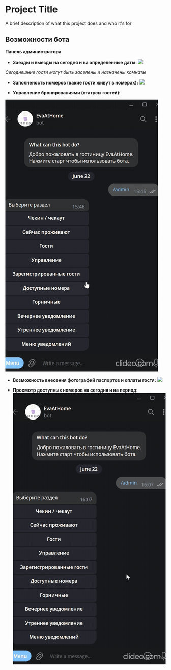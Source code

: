 
# Project Title

A brief description of what this project does and who it's for

## Возможности бота

**Панель администратора**

* **Заезды и выезды на сегодня и на определенные даты:**
![](https://github.com/Aimurat1/Hotel_PMS_Telegram_Bot/blob/main/demo/gifs/checkin_checkout.gif)

*Сегодняшние гости могут быть заселены и назначены комнаты*

* **Заполненость номеров (какие гости живут в номерах):**
![](https://github.com/Aimurat1/Hotel_PMS_Telegram_Bot/blob/main/demo/gifs/room_occupation.gif)

* **Управление бронированиями (статусы гостей):**

![](https://github.com/Aimurat1/Hotel_PMS_Telegram_Bot/blob/main/demo/gifs/guest_manage.gif)

* **Возможность внесения фотографий паспортов и оплаты гостя:**
![](https://github.com/Aimurat1/Hotel_PMS_Telegram_Bot/blob/main/demo/gifs/checkin_guests.gif)

* **Просмотр доступных номеров на сегодня и на период:**
![](https://github.com/Aimurat1/Hotel_PMS_Telegram_Bot/blob/main/demo/gifs/available_rooms.gif)
